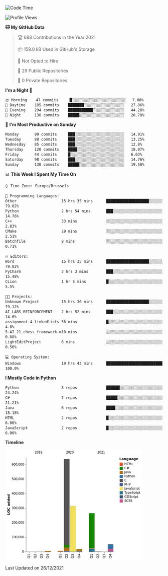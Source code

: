 <!--START_SECTION:waka-->
![Code Time](http://img.shields.io/badge/Code%20Time-88%20hrs%206%20mins-blue)

![Profile Views](http://img.shields.io/badge/Profile%20Views-1-blue)

**🐱 My GitHub Data** 

> 🏆 688 Contributions in the Year 2021
 > 
> 📦 159.0 kB Used in GitHub's Storage 
 > 
> 🚫 Not Opted to Hire
 > 
> 📜 29 Public Repositories 
 > 
> 🔑 0 Private Repositories  
 > 
**I'm a Night 🦉** 

```text
🌞 Morning    47 commits     █░░░░░░░░░░░░░░░░░░░░░░░░   7.08% 
🌆 Daytime    185 commits    ███████░░░░░░░░░░░░░░░░░░   27.86% 
🌃 Evening    294 commits    ███████████░░░░░░░░░░░░░░   44.28% 
🌙 Night      138 commits    █████░░░░░░░░░░░░░░░░░░░░   20.78%

```
📅 **I'm Most Productive on Sunday** 

```text
Monday       99 commits     ███░░░░░░░░░░░░░░░░░░░░░░   14.91% 
Tuesday      88 commits     ███░░░░░░░░░░░░░░░░░░░░░░   13.25% 
Wednesday    85 commits     ███░░░░░░░░░░░░░░░░░░░░░░   12.8% 
Thursday     120 commits    ████░░░░░░░░░░░░░░░░░░░░░   18.07% 
Friday       44 commits     █░░░░░░░░░░░░░░░░░░░░░░░░   6.63% 
Saturday     98 commits     ███░░░░░░░░░░░░░░░░░░░░░░   14.76% 
Sunday       130 commits    █████░░░░░░░░░░░░░░░░░░░░   19.58%

```


📊 **This Week I Spent My Time On** 

```text
⌚︎ Time Zone: Europe/Brussels

💬 Programming Languages: 
Other                    15 hrs 35 mins      ███████████████████░░░░░░   79.02% 
Python                   2 hrs 54 mins       ███░░░░░░░░░░░░░░░░░░░░░░   14.76% 
C++                      33 mins             ░░░░░░░░░░░░░░░░░░░░░░░░░   2.83% 
CMake                    29 mins             ░░░░░░░░░░░░░░░░░░░░░░░░░   2.51% 
Batchfile                8 mins              ░░░░░░░░░░░░░░░░░░░░░░░░░   0.71%

🔥 Editors: 
Word                     15 hrs 35 mins      ███████████████████░░░░░░   79.02% 
PyCharm                  3 hrs 3 mins        ███░░░░░░░░░░░░░░░░░░░░░░   15.48% 
CLion                    1 hr 5 mins         █░░░░░░░░░░░░░░░░░░░░░░░░   5.5%

🐱‍💻 Projects: 
Unknown Project          15 hrs 36 mins      ███████████████████░░░░░░   79.12% 
AI_LABS_REINFORCEMENT    2 hrs 52 mins       ███░░░░░░░░░░░░░░░░░░░░░░   14.6% 
assignment-4-linkedlists 56 mins             █░░░░░░░░░░░░░░░░░░░░░░░░   4.8% 
5-AI_21_chess_framework-m10 mins             ░░░░░░░░░░░░░░░░░░░░░░░░░   0.88% 
LightEditProject         6 mins              ░░░░░░░░░░░░░░░░░░░░░░░░░   0.56%

💻 Operating System: 
Windows                  19 hrs 43 mins      █████████████████████████   100.0%

```

**I Mostly Code in Python** 

```text
Python                   8 repos             ██████░░░░░░░░░░░░░░░░░░░   24.24% 
C#                       7 repos             █████░░░░░░░░░░░░░░░░░░░░   21.21% 
Java                     6 repos             ████░░░░░░░░░░░░░░░░░░░░░   18.18% 
HTML                     2 repos             █░░░░░░░░░░░░░░░░░░░░░░░░   6.06% 
JavaScript               2 repos             █░░░░░░░░░░░░░░░░░░░░░░░░   6.06%

```


**Timeline**

![Chart not found](https://raw.githubusercontent.com/Arafa42/Arafa42/main/charts/bar_graph.png) 


 Last Updated on 26/12/2021
<!--END_SECTION:waka-->


<!-- 
[![Hits](https://hits.seeyoufarm.com/api/count/incr/badge.svg?url=https%3A%2F%2Fgithub.com%2FArafa42&count_bg=%23455AF3&title_bg=%23262D3B&icon=github.svg&icon_color=%23588EF7&title=visitors&edge_flat=false)](https://hits.seeyoufarm.com)
 -->
